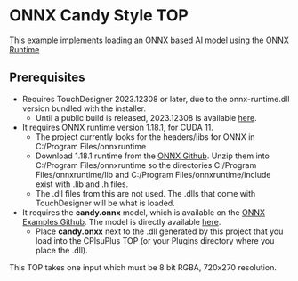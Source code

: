 # ONNX Candy Style TOP
This example implements loading an ONNX based AI model using the [ONNX Runtime](https://onnxruntime.ai)

## Prerequisites
* Requires TouchDesigner 2023.12308 or later, due to the onnx-runtime.dll version bundled with the installer.
  * Until a public build is released, 2023.12308 is available [here](https://www.dropbox.com/scl/fi/zl5vdxi9eufdiocv2592v/TouchDesigner.2023.12308.exe?rlkey=92hvqbytiyybc9lye2xnfh2g4&dl=0).
* It requires ONNX runtime version 1.18.1, for CUDA 11.
  * The project currently looks for the headers/libs for ONNX in C:/Program Files/onnxruntime
  * Download 1.18.1 runtime from the [ONNX Github](https://github.com/microsoft/onnxruntime/releases/download/v1.18.1/onnxruntime-win-x64-gpu-1.18.1.zip). Unzip them into C:/Program Files/onnxruntime so the directories C:/Program Files/onnxruntime/lib and C:/Program Files/onnxruntime/include exist with .lib and .h files.
  * The .dll files from this are not used. The .dlls that come with TouchDesigner will be what is loaded.
* It requires the __candy.onnx__ model, which is available on the [ONNX Examples Github](https://github.com/microsoft/onnxruntime-inference-examples/tree/main/c_cxx/fns_candy_style_transfer). The model is directly available [here](https://raw.githubusercontent.com/microsoft/Windows-Machine-Learning/master/Samples/FNSCandyStyleTransfer/UWP/cs/Assets/candy.onnx).
  * Place __candy.onxx__ next to the .dll generated by this project that you load into the CPlsuPlus TOP (or your Plugins directory where you place the .dll).

This TOP takes one input which must be 8 bit RGBA, 720x270 resolution.
